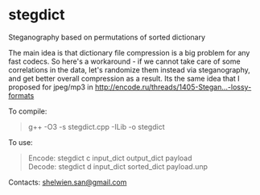 # stegdict
Steganography based on permutations of sorted dictionary

The main idea is that dictionary file compression is a big problem for any fast codecs.
So here's a workaround - if we cannot take care of some correlations in the data,
let's randomize them instead via steganography, and get better overall compression as a result.
Its the same idea that I proposed for jpeg/mp3 in http://encode.ru/threads/1405-Stegan...-lossy-formats

To compile: 
> g++ -O3 -s stegdict.cpp -ILib -o stegdict

To use: 
> Encode: stegdict c input_dict output_dict payload  
> Decode: stegdict d input_dict sorted_dict payload.unp
 
Contacts: shelwien.san@gmail.com
